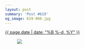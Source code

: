 ```yaml
---
layout: post
summary: 'Post #619'
og_image: 619-960.jpg
---
```


<div class="post">
 <time>
  <a href="/619">
   {{ page.date | date: "%B %-d, %Y" }}
  </a>
 </time>
 <a href="/619">
  <figure data-taken="4/26/2017">
   <img sizes="(min-width: 700px) 50vw, calc(100vw - 2rem)" src="{{ site.assets_url }}/619-480.jpg" srcset="{{ site.assets_url }}/619-240.jpg 240w, {{ site.assets_url }}/619-480.jpg 480w, {{ site.assets_url }}/619-720.jpg 720w, {{ site.assets_url }}/619-960.jpg 960w"/>
  </figure>
 </a>
</div>

